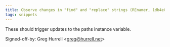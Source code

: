 ```yaml
---
title: Observe changes in "find" and "replace" strings (REnamer, 1db4e0a)
tags: snippets
---
```


These should trigger updates to the paths instance variable.

Signed-off-by: Greg Hurrell &lt;greg@hurrell.net&gt;
